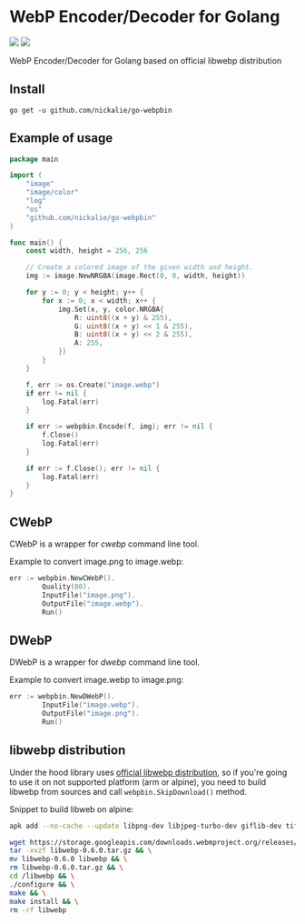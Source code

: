 # WebP Encoder/Decoder for Golang

[![](https://img.shields.io/badge/docs-godoc-blue.svg)](https://godoc.org/github.com/nickalie/go-webpbin)
[![](https://circleci.com/gh/nickalie/go-webpbin.png?circle-token=ebaa6a739ac4dc96dcb167e0700dcc699409f672)](https://circleci.com/gh/nickalie/go-webpbin)

WebP Encoder/Decoder for Golang based on official libwebp distribution

## Install

```go get -u github.com/nickalie/go-webpbin```

## Example of usage

```go
package main

import (
	"image"
	"image/color"
	"log"
	"os"
	"github.com/nickalie/go-webpbin"
)

func main() {
	const width, height = 256, 256

	// Create a colored image of the given width and height.
	img := image.NewNRGBA(image.Rect(0, 0, width, height))

	for y := 0; y < height; y++ {
		for x := 0; x < width; x++ {
			img.Set(x, y, color.NRGBA{
				R: uint8((x + y) & 255),
				G: uint8((x + y) << 1 & 255),
				B: uint8((x + y) << 2 & 255),
				A: 255,
			})
		}
	}

	f, err := os.Create("image.webp")
	if err != nil {
		log.Fatal(err)
	}

	if err := webpbin.Encode(f, img); err != nil {
		f.Close()
		log.Fatal(err)
	}

	if err := f.Close(); err != nil {
		log.Fatal(err)
	}
}
```

## CWebP

CWebP is a wrapper for *cwebp* command line tool.

Example to convert image.png to image.webp:

```go
err := webpbin.NewCWebP().
		Quality(80).
		InputFile("image.png").
		OutputFile("image.webp").
		Run()
```

## DWebP

DWebP is a wrapper for *dwebp* command line tool.

Example to convert image.webp to image.png:

```go
err := webpbin.NewDWebP().
		InputFile("image.webp").
		OutputFile("image.png").
		Run()
```

## libwebp distribution

Under the hood library uses [official libwebp distribution](https://storage.googleapis.com/downloads.webmproject.org/releases/webp/index.html), so if you're going to use it on not supported platform (arm or alpine), you need to build libwebp from sources and call ```webpbin.SkipDownload()``` method.

Snippet to build libweb on alpine:

```sh
apk add --no-cache --update libpng-dev libjpeg-turbo-dev giflib-dev tiff-dev autoconf automake make gcc g++ wget

wget https://storage.googleapis.com/downloads.webmproject.org/releases/webp/libwebp-0.6.0.tar.gz && \
tar -xvzf libwebp-0.6.0.tar.gz && \
mv libwebp-0.6.0 libwebp && \
rm libwebp-0.6.0.tar.gz && \
cd /libwebp && \
./configure && \
make && \
make install && \
rm -rf libwebp
```
